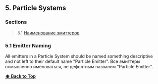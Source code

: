 <a name="5"></a>
<a name="Particle Systems"></a>
<a name="ps"></a>
## 5. Particle Systems

### Sections

> 5.1 [Наименование эмиттеров](#ps-naming)

<a name="5.1"></a>
<a name="ps-emitter-naming"></a>
### 5.1 Emitter Naming 

All emitters in a Particle System should be named something descriptive and not left to their default name "Particle Emitter".
Все эмиттеры осмысленно именоваться, не дефолтным названем "Particle Emitter".

**[⬆ Back to Top](#ps)**

